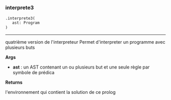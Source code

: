 #


### interprete3
```python
.interprete3(
   ast: Program
)
```

---
quatrième version de l'interpreteur
Permet d'interpreter un programme avec plusieurs buts


**Args**

* **ast**  : un AST contenant un ou plusieurs but et une seule règle par symbole de prédica


**Returns**

l'environnement qui contient la solution de ce prolog

